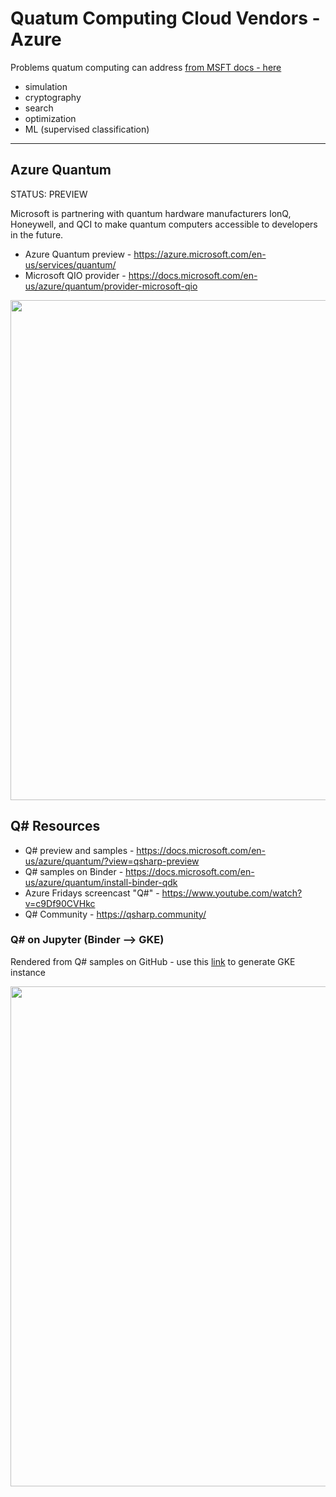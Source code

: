 # Quatum Computing Cloud Vendors - Azure

Problems quatum computing can address [from MSFT docs - here](https://docs.microsoft.com/en-us/azure/quantum/overview-qdk)
- simulation
- cryptography
- search
- optimization
- ML (supervised classification)

---
## Azure Quantum

STATUS: PREVIEW 

Microsoft is partnering with quantum hardware manufacturers IonQ, Honeywell, and QCI to make quantum computers accessible to developers in the future.
- Azure Quantum preview - https://azure.microsoft.com/en-us/services/quantum/
- Microsoft QIO provider - https://docs.microsoft.com/en-us/azure/quantum/provider-microsoft-qio

<img src="https://github.com/lynnlangit/learning-quantum/blob/main/images/azure-quantum.png" width=800>

## Q# Resources
- Q# preview and samples - https://docs.microsoft.com/en-us/azure/quantum/?view=qsharp-preview
- Q# samples on Binder - https://docs.microsoft.com/en-us/azure/quantum/install-binder-qdk
- Azure Fridays screencast "Q#" - https://www.youtube.com/watch?v=c9Df90CVHkc
- Q# Community - https://qsharp.community/

### Q# on Jupyter (Binder --> GKE)

Rendered from Q# samples on GitHub - use this [link](https://mybinder.org/v2/gh/Microsoft/QuantumKatas/main?filepath=index.ipynb) to generate GKE instance 

<img src="https://github.com/lynnlangit/learning-quantum/blob/main/images/qsharp-samples.png" width=800>

